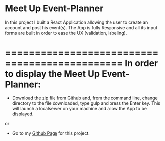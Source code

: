 # Meet Up Event-Planner

In this project I built a React Application allowing the user to create an account and post his event(s). The App is fully Responsive and all its input forms are built in order to ease the UX (validation, labeling). 



==============================================
In order to display the Meet Up Event-Planner:
==============================================

* Download the zip file from Github and, from the command line, change directory to the file downloaded, type gulp and press the Enter key. This will launch a localserver on your machine and allow the App to be displayed.

or 

* Go to my [Github Page](http://bjlaa.github.io/meet-up-event-planner) for this project. 